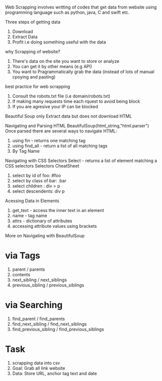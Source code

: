 Web Scrapping involves writting of codes that get data from website using programming language such as python, java, C and swift etc.

Three steps of getting data
1. Download
2. Extract Data
3. Profit i.e doing something useful with the data 

why Scrapping of website?
1. There's data on the site you want to store or analyze
2. You can get it by other means (e.g API)
3. You want to Pragrammatically grab the data (instead of lots of manual cpoying and pasting)

best practice for web scrapping 
1. Consult the robots.txt file (i.e domain/robots.txt)
2. If making many requests time each rquest to avoid being block 
3. If you are agresive your IP can be blocked

Beautiful Soup only Extract data but does not download HTML

Navigating and Parsing HTML
BeautifulSoup(html_string,"html.parser")
Once parsed there are several ways to navigate HTML:
1. using fin - returns one matching tag
2. using find_all - return a list of all matching tags
3. By Tag Name  

Navigating with CSS Selectors
Select - returns a list of element matching a CSS selectors
Selectors CheatSheet 
1. select by id of foo: #foo
2. select by class of bar: .bar
3. select children : div > p
4. select descendents: div p 

Acessing Data in Elements
1. get_text - access the inner text in an element
2. name - tag name
3. attrs - dictionary of attributes
4. accessing attribute values using brackets

More on Navigating with BeautifulSoup 
# via Tags
1. parent / parents
2. contents
3. next_sibling / next_siblings
4. previous_sibling / previous_siblings

# via Searching
1. find_parent / find_parents
2. find_next_sibling / find_next_siblings
3. find_previous_sibling / find_previous_siblings

# Task
1. scrapping data into csv
2. Goal: Grab all link website 
3. Data: Store URL, anchor tag text and date 